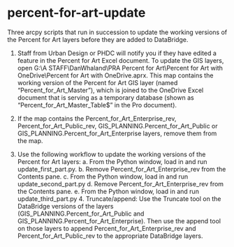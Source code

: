 # percent-for-art-update

Three arcpy scripts that run in succession to update the working versions of the Percent for Art layers before they are added to DataBridge. 

1.	Staff from Urban Design or PHDC will notify you if they have edited a feature in the Percent for Art Excel document. To update the GIS layers, open G:\A STAFF\DanWhaland\PRA Percent for Art\Percent for Art with OneDrive\Percent for Art with OneDrive.aprx. This map contains the working version of the Percent for Art GIS layer (named
  “Percent_for_Art_Master”), which is joined to the OneDrive Excel document that is serving as a temporary database (shown as “Percent_for_Art_Master_Table$” in the Pro document).
  
2.	If the map contains the Percent_for_Art_Enterprise_rev, Percent_for_Art_Public_rev, GIS_PLANNING.Percent_for_Art_Public or GIS_PLANNING.Percent_for_Art_Enterprise layers,
  remove them from the map. 
  
3.	Use the following workflow to update the working versions of the Percent for Art layers:
    a.	From the Python window, load in and run update_first_part.py. 
    b.	Remove Percent_for_Art_Enterprise_rev from the Contents pane.
    c.	From the Python window, load in and run update_second_part.py
    d.	Remove Percent_for_Art_Enterprise_rev from the Contents pane.
    e.	From the Python window, load in and run update_third_part.py
    4.	Truncate/append: Use the Truncate tool on the DataBridge versions of the layers (GIS_PLANNING.Percent_for_Art_Public and GIS_PLANNING.Percent_for_Art_Enterprise). Then use 
        the append tool on those layers to append Percent_for_Art_Enterprise_rev and Percent_for_Art_Public_rev to the appropriate DataBridge layers. 
